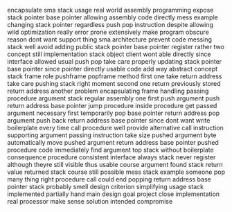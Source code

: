 encapsulate sma stack usage real world assembly programming expose stack pointer base pointer allowing assembly code directly mess example changing stack pointer regardless push pop instruction despite allowing wild optimization really error prone extensively make program obscure reason dont want support thing sma architecture prevent code messing stack well avoid adding public stack pointer base pointer register rather two concept still implementation stack object client wont able directly since interface allowed usual push pop take care properly updating stack pointer base pointer since pointer directly usable code add way abstract concept stack frame role pushframe popframe method first one take return address take care pushing stack right moment second one return previously stored return address another problem encapsulating frame handling passing procedure argument stack regular assembly one first push argument push return address base pointer jump procedure inside procedure get passed argument necessary first temporarily pop base pointer return address pop argument push back return address base pointer since dont want write boilerplate every time call procedure well provide alternative call instruction supporting argument passing instruction take size pushed argument byte automatically move pushed argument return address base pointer pushed procedure code immediately find argument top stack without boilerplate consequence procedure consistent interface always stack never register although theyre still visible thus usable course argument found stack return value returned stack course still possible mess stack example someone pop many thing right procedure call could end popping return address base pointer stack probably smell design criterion simplifying usage stack implemented partially hand main design goal project close implementation real processor make sense solution intended compromise